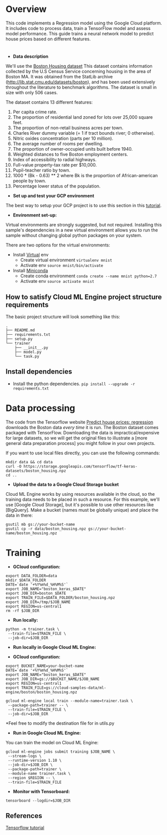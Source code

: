 <h1>Overview</h1>
This code implements a Regression model using the Google Cloud platform. It includes code to process data, train a TensorFlow model and assess model performance.
This guide trains a neural network model to predict house prices based on different features.

#
* **Data description**

We'll use the
[Boston Housing dataset](https://www.cs.toronto.edu/~delve/data/boston/bostonDetail.html)
This dataset contains information collected by the U.S Census Service concerning
housing in the area of Boston MA. It was obtained from the StatLib archive
(http://lib.stat.cmu.edu/datasets/boston), and has been used extensively
throughout the literature to benchmark algorithms. The dataset
is small in size with only 506 cases.

The dataset contains 13 different features:

1.  Per capita crime rate.
2.  The proportion of residential land zoned for lots over 25,000 square feet.
3.  The proportion of non-retail business acres per town.
4.  Charles River dummy variable (= 1 if tract bounds river; 0 otherwise).
5.  Nitric oxides concentration (parts per 10 million).
6.  The average number of rooms per dwelling.
7.  The proportion of owner-occupied units built before 1940.
8.  Weighted distances to five Boston employment centers.
9.  Index of accessibility to radial highways.
10. Full-value property-tax rate per $10,000.
11. Pupil-teacher ratio by town.
12. 1000 * (Bk - 0.63) ** 2 where Bk is the proportion of African-american people by town.
13. Percentage lower status of the population.

* **Set up and test your GCP environment**

The best way to setup your GCP project is to use this section in this
[tutorial](https://cloud.google.com/ml-engine/docs/tensorflow/getting-started-training-prediction#set-up-your-gcp-project).

* **Environment set-up:**

Virtual environments are strongly suggested, but not required. Installing this
sample's dependencies in a new virtual environment allows you to run the sample
without changing global python packages on your system.

There are two options for the virtual environments:

*   Install [Virtual](https://virtualenv.pypa.io/en/stable/) env
    *   Create virtual environment `virtualenv mnist`
    *   Activate env `source mnist/bin/activate`
*   Install [Miniconda](https://conda.io/miniconda.html)
    *   Create conda environment `conda create --name mnist python=2.7`
    *   Activate env `source activate mnist`

## How to satisfy Cloud ML Engine project structure requirements

The basic project structure will look something like this:

```shell
.
├── README.md
├── requirements.txt
├── setup.py
└── trainer
    ├── __init__.py
    ├── model.py
    └── task.py
```

## Install dependencies

*   Install the python dependencies. `pip install --upgrade -r requirements.txt`

<h1>Data processing</h1>

The code from the Tensorflow website
[Predict house prices: regression](https://www.tensorflow.org/tutorials/keras/basic_regression)
downloads the Boston data *every time* it is run. The Boston dataset comes
packaged with TensorFlow. Downloading the data is impractical/expensive for
large datasets, so we will get the original files to illustrate a [more general
data preparation process] you might follow in your own projects.

If you want to use local files directly, you can use the following commands:

```shell
mkdir data && cd data
curl -O https://storage.googleapis.com/tensorflow/tf-keras-datasets/boston_housing.npz
cd ..
```
* **Upload the data to a Google Cloud Storage bucket**

Cloud ML Engine works by using resources available in the cloud, so the training
data needs to be placed in such a resource. For this example, we'll use [Google
Cloud Storage], but it's possible to use other resources like [BigQuery]. Make a
bucket (names must be globally unique) and place the data in there:

```shell
gsutil mb gs://your-bucket-name
gsutil cp -r data/boston_housing.npz gs://your-bucket-name/boston_housing.npz
```

<h1>Training</h1>

* **GCloud configuration:**

```
export DATA_FOLDER=data
mkdir $DATA_FOLDER
DATE=`date '+%Y%m%d_%H%M%S'`
export JOB_NAME="boston_keras_$DATE"
export JOB_DIR=boston_$DATE
export TRAIN_FILE=$DATA_FOLDER/boston_housing.npz
export JOB_DIR=/tmp/$JOB_NAME
export REGION=us-central1
rm -rf $JOB_DIR
```

* **Run locally:**

```
python -m trainer.task \
 --train-file=$TRAIN_FILE \
 --job-dir=$JOB_DIR
```

* **Run locally in Google Cloud ML Engine:**

* **GCloud configuration:**

```
export BUCKET_NAME=your-bucket-name
DATE=`date '+%Y%m%d_%H%M%S'`
export JOB_NAME="boston_keras_$DATE"
export JOB_DIR=gs://$BUCKET_NAME/$JOB_NAME
export REGION=us-central1
export TRAIN_FILE=gs://cloud-samples-data/ml-engine/boston/boston_housing.npz
```

```
gcloud ml-engine local train --module-name=trainer.task \
 --package-path=trainer -- \
 --train-file=$TRAIN_FILE \
 --job-dir=$JOB_DIR
```

*Feel free to modify the destination file for in utils.py

* **Run in Google Cloud ML Engine:**

You can train the model on Cloud ML Engine:

```
gcloud ml-engine jobs submit training $JOB_NAME \
 --stream-logs \
 --runtime-version 1.10 \
 --job-dir=$JOB_DIR \
 --package-path=trainer \
 --module-name trainer.task \
 --region $REGION -- \
 --train-file=$TRAIN_FILE
```

* **Monitor with Tensorboard:**

```
tensorboard --logdir=$JOB_DIR
```

## References

[Tensorflow tutorial](https://www.tensorflow.org/tutorials/keras/basic_regression)
